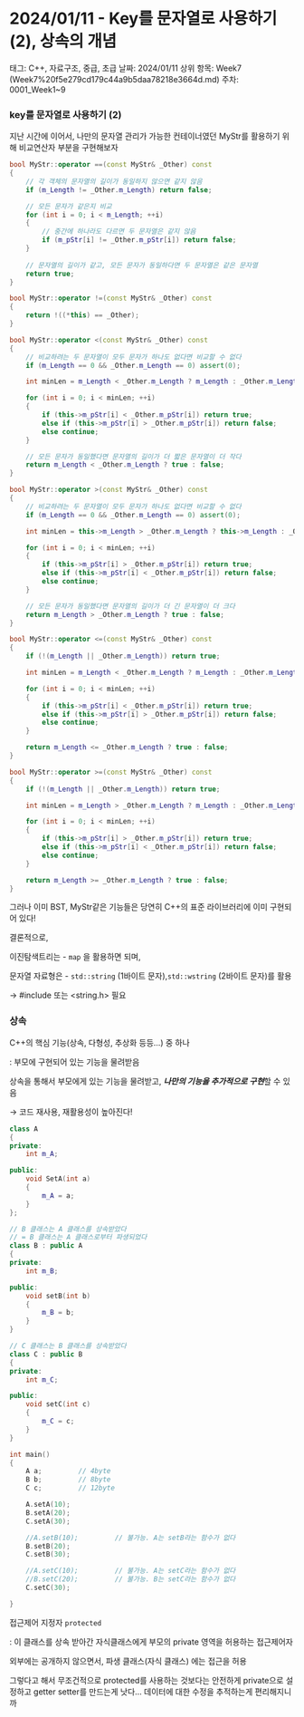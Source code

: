 # 2024/01/11 - Key를 문자열로 사용하기 (2), 상속의 개념

태그: C++, 자료구조, 중급, 초급
날짜: 2024/01/11
상위 항목: Week7 (Week7%20f5e279cd179c44a9b5daa78218e3664d.md)
주차: 0001_Week1~9

### key를 문자열로 사용하기 (2)

지난 시간에 이어서, 나만의 문자열 관리가 가능한 컨테이너였던 MyStr를 활용하기 위해 비교연산자 부분을 구현해보자

```cpp
bool MyStr::operator ==(const MyStr& _Other) const
{	
	// 각 객체의 문자열의 길이가 동일하지 않으면 같지 않음
	if (m_Length != _Other.m_Length) return false;

	// 모든 문자가 같은지 비교
	for (int i = 0; i < m_Length; ++i)
	{
		// 중간에 하나라도 다르면 두 문자열은 같지 않음
		if (m_pStr[i] != _Other.m_pStr[i]) return false;
	}
	
	// 문자열의 길이가 같고, 모든 문자가 동일하다면 두 문자열은 같은 문자열
	return true;
}

bool MyStr::operator !=(const MyStr& _Other) const
{
	return !((*this) == _Other);
}

bool MyStr::operator <(const MyStr& _Other) const
{
	// 비교하려는 두 문자열이 모두 문자가 하나도 없다면 비교할 수 없다
	if (m_Length == 0 && _Other.m_Length == 0) assert(0);

	int minLen = m_Length < _Other.m_Length ? m_Length : _Other.m_Length;

	for (int i = 0; i < minLen; ++i)
	{
		if (this->m_pStr[i] < _Other.m_pStr[i]) return true;
		else if (this->m_pStr[i] > _Other.m_pStr[i]) return false;
		else continue;
	}

	// 모든 문자가 동일했다면 문자열의 길이가 더 짧은 문자열이 더 작다
	return m_Length < _Other.m_Length ? true : false;
}

bool MyStr::operator >(const MyStr& _Other) const
{
	// 비교하려는 두 문자열이 모두 문자가 하나도 없다면 비교할 수 없다
	if (m_Length == 0 && _Other.m_Length == 0) assert(0);

	int minLen = this->m_Length > _Other.m_Length ? this->m_Length : _Other.m_Length;

	for (int i = 0; i < minLen; ++i)
	{
		if (this->m_pStr[i] > _Other.m_pStr[i]) return true;
		else if (this->m_pStr[i] < _Other.m_pStr[i]) return false;
		else continue;
	}

	// 모든 문자가 동일했다면 문자열의 길이가 더 긴 문자열이 더 크다
	return m_Length > _Other.m_Length ? true : false;
}

bool MyStr::operator <=(const MyStr& _Other) const
{
	if (!(m_Length || _Other.m_Length)) return true;

	int minLen = m_Length < _Other.m_Length ? m_Length : _Other.m_Length;

	for (int i = 0; i < minLen; ++i)
	{
		if (this->m_pStr[i] < _Other.m_pStr[i]) return true;
		else if (this->m_pStr[i] > _Other.m_pStr[i]) return false;
		else continue;
	}

	return m_Length <= _Other.m_Length ? true : false;
}

bool MyStr::operator >=(const MyStr& _Other) const
{
	if (!(m_Length || _Other.m_Length)) return true;

	int minLen = m_Length > _Other.m_Length ? m_Length : _Other.m_Length;

	for (int i = 0; i < minLen; ++i)
	{
		if (this->m_pStr[i] > _Other.m_pStr[i]) return true;
		else if (this->m_pStr[i] < _Other.m_pStr[i]) return false;
		else continue;
	}

	return m_Length >= _Other.m_Length ? true : false;
}
```

그러나 이미 BST, MyStr같은 기능들은 당연히 C++의 표준 라이브러리에 이미 구현되어 있다!

결론적으로,

이진탐색트리는 - `map` 을 활용하면 되며, 

문자열 자료형은 - `std::string` (1바이트 문자),`std::wstring` (2바이트 문자)를 활용

→ #include <string> 또는 <string.h> 필요

### 상속

C++의 핵심 기능(상속, 다형성, 추상화 등등…) 중 하나

: 부모에 구현되어 있는 기능을 물려받음

상속을 통해서 부모에게 있는 기능을 물려받고, ***나만의 기능을 추가적으로 구현***할 수 있음

→ 코드 재사용, 재활용성이 높아진다!

```cpp
class A
{
private:
	int m_A;

public:
	void SetA(int a)
	{
		m_A = a;
	}
};

// B 클래스는 A 클래스를 상속받았다
// = B 클래스는 A 클래스로부터 파생되었다
class B : public A
{
private:
	int m_B;

public:
	void setB(int b)
	{
		m_B = b;
	}
}

// C 클래스는 B 클래스를 상속받았다
class C : public B
{
private:
	int m_C;

public:
	void setC(int c)
	{
		m_C = c;
	}
}

int main()
{
	A a;         // 4byte
	B b;         // 8byte
	C c;         // 12byte

	A.setA(10);
	B.setA(20);
	C.setA(30);

	//A.setB(10);         // 불가능. A는 setB라는 함수가 없다
	B.setB(20);
	C.setB(30);

	//A.setC(10);         // 불가능. A는 setC라는 함수가 없다
	//B.setC(20);         // 불가능. B는 setC라는 함수가 없다
	C.setC(30);

} 
```

접근제어 지정자 `protected`

: 이 클래스를 상속 받아간 자식클래스에게 부모의 private 영역을 허용하는 접근제어자

외부에는 공개하지 않으면서, 파생 클래스(자식 클래스) 에는 접근을 허용

그렇다고 해서 무조건적으로 protected를 사용하는 것보다는 안전하게 private으로 설정하고 getter setter를 만드는게 낫다… 데이터에 대한 수정을 추적하는게 편리해지니까